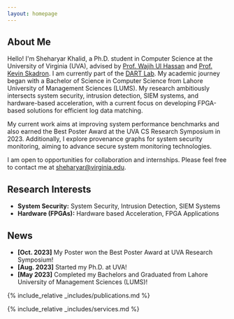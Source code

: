 ```yaml
---
layout: homepage
---
```


## About Me

Hello! I'm Sheharyar Khalid, a Ph.D. student in Computer Science at the University of Virginia (UVA), advised by [Prof. Wajih Ul Hassan](https://www.cs.virginia.edu/~hur7wv/) and [Prof. Kevin Skadron](https://www.cs.virginia.edu/~skadron/). I am currently part of the [DART Lab](https://dartlab.org). My academic journey began with a Bachelor of Science in Computer Science from Lahore University of Management Sciences (LUMS). My research ambitiously intersects system security, intrusion detection, SIEM systems, and hardware-based acceleration, with a current focus on developing FPGA-based solutions for efficient log data matching. 

My current work aims at improving system performance benchmarks and also earned the Best Poster Award at the UVA CS Research Symposium in 2023. Additionally, I explore provenance graphs for system security monitoring, aiming to advance secure system monitoring technologies.

I am open to opportunities for collaboration and internships. Please feel free to contact me at sheharyar@virginia.edu.


## Research Interests

- **System Security:** System Security, Intrusion Detection, SIEM Systems
- **Hardware (FPGAs):** Hardware based Acceleration, FPGA Applications

## News

- **[Oct. 2023]** My Poster won the Best Poster Award at UVA Research Symposium!
- **[Aug. 2023]** Started my Ph.D. at UVA!
- **[May  2023]** Completed my Bachelors and Graduated from Lahore University of Management Sciences (LUMS)!


{% include_relative _includes/publications.md %}

{% include_relative _includes/services.md %}


